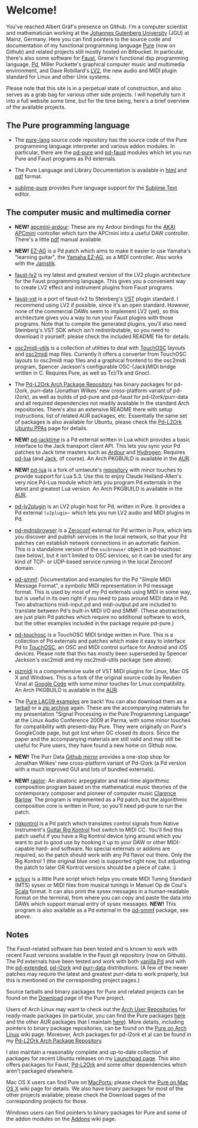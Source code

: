 # Welcome!

You've reached Albert Gräf's presence on Github. I'm a computer scientist and
mathematician working at the [Johannes Gutenberg University][0] (JGU) at Mainz,
Germany. Here you can find pointers to the source code and documentation of my
functional programming language [Pure][1] (now on Github) and related projects
still mostly hosted on Bitbucket. In particular, there's also some software
for [Faust][5], Grame's functional dsp programming language, [Pd][7], Miller
Puckette's graphical computer music and multimedia environment, and Dave
Robillard's [LV2][11], the new audio and MIDI plugin standard for Linux and
other Unix systems.

Please note that this site is in a perpetual state of construction, and also
serves as a grab bag for various other side projects. I will hopefully turn it
into a full website some time, but for the time being, here's a brief overview
of the available projects.

## The Pure programming language

* The [pure-lang][2] source code repository has the source code of the Pure
  programming language interpreter and various addon modules. In particular,
  there are the [pd-pure](https://agraef.github.io/pure-docs/pd-pure.html) and
  [pd-faust](https://agraef.github.io/pure-docs/pd-faust.html) modules which let
  you run Pure and Faust programs as Pd externals.

* The Pure Language and Library Documentation is available in [html][3] and
  [pdf][4] format.

* [sublime-pure](https://bitbucket.org/agraef/sublime-pure) provides Pure
  language support for the [Sublime Text](http://www.sublimetext.com/) editor.

## The computer music and multimedia corner

* **NEW!** [apcmini-ardour](https://github.com/agraef/apcmini-ardour): These are my Ardour bindings for the [AKAI APCmini](http://www.akaipro.com/products/pad-controllers/apc-mini) controller which turn the APCmini into a useful DAW controller. There's a little [pdf](https://github.com/agraef/apcmini-ardour/blob/master/APCmini-Ardour.pdf) manual available.

* **NEW!** [EZ-AG](https://github.com/agraef/ez-ag) is a Pd patch which aims to make it easier to use Yamaha's "learning guitar", the [Yamaha EZ-AG](https://www.bhphotovideo.com/c/product/353860-REG/Yamaha_EZAG_EZ_AG_Self_Teaching_Guitar.html), as a MIDI controller. Also works with the [Jamstik](https://jamstik.com/).

* [faust-lv2](https://bitbucket.org/agraef/faust-lv2) is my latest and
  greatest version of the LV2 plugin architecture for the Faust programming
  language. This gives you a convenient way to create LV2 effect and
  instrument plugins from Faust programs.

* [faust-vst](https://bitbucket.org/agraef/faust-vst) is a port of
  faust-lv2 to Steinberg's [VST][19] plugin standard. I recommend using LV2 if
  possible, since it's an open standard. However, none of the commercial DAWs
  seem to implement LV2 (yet), so this architecture gives you a way to run
  your Faust plugins with those programs. Note that to compile the generated
  plugins, you'll also need Steinberg's VST SDK which isn't redistributable,
  so you need to download it yourself; please check the included README file
  for details.

* [osc2midi-utils](https://bitbucket.org/agraef/osc2midi-utils) is a
  collection of utilities to deal with [TouchOSC][12] layouts and
  [osc2midi][20] map files. Currently it offers a converter from TouchOSC
  layouts to osc2midi map files and a graphical frontend to the osc2midi
  program, Spencer Jackson's configurable OSC-(Jack)MIDI bridge written in C.
  Requires Pure, as well as Tcl/Tk and Gnocl.

* The [Pd-L2Ork Arch Package Repository](https://l2orkaur.bitbucket.io/)
  has binary packages for pd-l2ork, purr-data (Jonathan Wilkes' new
  cross-platform variant of pd-l2ork),
  as well as builds of pd-pure and pd-faust for pd-l2ork/purr-data and all
  required dependencies not readily available in the standard Arch
  repositories. There's also an extensive README there with setup
  instructions, list of related AUR packages, etc. Essentially the same set of
  packages is also available for Ubuntu, please check the
  [Pd-L2Ork Ubuntu PPAs](https://l2orkubuntu.bitbucket.io/) page for details.

* **NEW!** [pd-jacktime](https://github.com/agraef/pd-jacktime) is a Pd external written in Lua which provides a basic interface to the Jack transport client API. This lets you sync your Pd patches to Jack time masters such as [Ardour](https://ardour.org/) and [Hydrogen](http://hydrogen-music.org). Requires [pd-lua](https://github.com/agraef/pd-lua) (and [Jack](http://jackaudio.org/), of course). An Arch PKGBUILD is available in the [AUR](https://aur.archlinux.org/packages/pd-jacktime-git/).

* **NEW!** [pd-lua](https://github.com/agraef/pd-lua) is a fork of umlaeute's [repository](https://anonscm.debian.org/git/pkg-multimedia/pd-lua.git) with minor touches to provide support for Lua 5.3. Use this to enjoy Claude Heiland-Allen's very nice Pd-Lua module which lets you program Pd externals in the latest and greatest Lua version. An Arch PKGBUILD is available in the [AUR](https://aur.archlinux.org/packages/pd-lua-git/).

* [pd-lv2plugin](https://bitbucket.org/agraef/pd-lv2plugin) is an LV2 plugin
  host for Pd, written in Pure. It provides a Pd external `lv2plugin~`
  which lets you run LV2 audio and MIDI plugins in Pd.

* [pd-mdnsbrowser](https://bitbucket.org/agraef/pd-mdnsbrowser) is a
  [Zeroconf](http://en.wikipedia.org/wiki/Zero-configuration_networking)
  external for Pd written in Pure, which lets you discover and publish
  services in the local network, so that your Pd patches can establish network
  connections in an automatic fashion. This is a standalone version of the
  `oscbrowser` object in pd-touchosc (see below), but it isn't limited to OSC
  services, so it can be used for any kind of TCP- or UDP-based service
  running in the local Zeroconf domain.

* [pd-smmf](https://bitbucket.org/agraef/pd-smmf): Documentation and
  examples for the Pd "Simple MIDI Message Format", a symbolic MIDI
  representation in Pd message format. This is used by most of my Pd externals
  using MIDI in some way, but is useful in its own right if you need to pass
  around MIDI data in Pd. Two abstractions midi-input.pd and midi-output.pd
  are included to translate between Pd's built-in MIDI I/O and SMMF. (These
  abstractions are just plain Pd patches which require no additional software
  to work, but the other examples included in the package require pd-pure.)

* [pd-touchosc](https://bitbucket.org/agraef/pd-touchosc) is a TouchOSC MIDI
  bridge written in Pure. This is a collection of Pd externals and patches
  which make it easy to interface Pd to [TouchOSC][12], an OSC and MIDI
  control surface for Android and iOS devices. Please note that this has
  mostly been superseded by Spencer Jackson's osc2midi and my osc2midi-utils
  package (see above).

* [pizmidi](https://bitbucket.org/agraef/pizmidi/) is a comprehensive
  suite of VST MIDI plugins for Linux, Mac OS X and Windows. This is a fork of
  the original source code by Reuben Vinal at [Google Code](https://code.google.com/archive/p/pizmidi/)
  with some minor touches for Linux compatibility. An Arch PKGBUILD is available
  in the [AUR](https://aur.archlinux.org/packages/pizmidi-git/).

* The [Pure LAC09 examples](https://github.com/agraef/pure-lac09) are back! You can also download them as a [tarball](https://github.com/agraef/pure-lac09/archive/1.0.tar.gz) or a [zip archive](https://github.com/agraef/pure-lac09/archive/1.0.zip) again. These are the accompanying materials for my presentation "Signal Processing in the Pure Programming Language" at the Linux Audio Conference 2009 at Parma, with some minor touches for compatibility with present-day Pure. They were originally on Pure's GoogleCode page, but got lost when GC closed its doors. Since the paper and the accompanying materials are still valid and may still be useful for Pure users, they have found a new home on Github now.

* **NEW!** The Purr Data [Github mirror][21] provides a one-stop shop for
  Jonathan Wilkes' new cross-platform variant of Pd-l2ork (a Pd version with a
  much improved GUI and lots of bundled externals).

* **NEW!** [raptor](https://github.com/agraef/raptor): An aleatoric arpeggiator and real-time algorithmic composition program based on the mathematical music theories of the contemporary composer and pioneer of computer music [Clarence Barlow](https://en.wikipedia.org/wiki/Clarence_Barlow). The program is implemented as a Pd patch, but the algorithmic composition core is written in Pure, so you'll need pd-pure to run the patch.

* [rigkontrol](https://bitbucket.org/agraef/rigkontrol) is a Pd patch
  which translates control signals from Native Instrument's [Guitar Rig Kontrol](http://www.soundonsound.com/sos/sep04/articles/niguitar.htm#2)
  foot switch to MIDI CC. You'll find this patch useful if you have a Rig Kontrol
  device lying around which you want to put to good use by hooking it up to your
  DAW or other MIDI-capable hard- and software. No special externals or addons
  are required, so the patch should work with any Pd flavor out there. Only the
  Rig Kontrol 1 (the original blue one) is supported right now, but adjusting the
  patch to later GR Kontrol versions should be a piece of cake. :)

* [sclsyx](https://bitbucket.org/agraef/sclsyx) is a little Pure script which
  helps you create MIDI Tuning Standard (MTS) sysex or MIDI files from musical
  tunings in Manuel Op de Coul's [Scala](http://www.huygens-fokker.org/scala/)
  format. It can also print the sysex messages in a human-readable format on the
  terminal, from where you can copy and paste the data into DAWs which support
  manual entry of sysex messages. **NEW!** This program is also available as a
  Pd external in the [pd-smmf](https://bitbucket.org/agraef/pd-smmf) package,
  see above.

## Notes

The Faust-related software has been tested and is known to work with recent
Faust versions available in the Faust git repository (now on Github). The Pd
externals have been tested and work with both [vanilla Pd][8] and with
the [pd-extended][9], [pd-l2ork][10] and [purr-data][21] distributions. (A few
of the newer patches may require the latest and greatest purr-data to work
properly, but this is mentioned on the corresponding project pages.)

Source tarballs and binary packages for Pure and related projects can be found
on the [Download](https://github.com/agraef/pure-lang/releases) page of
the Pure project.

Users of Arch Linux may want to check out the [Arch User Repositories][13] for
ready-made packages (in particular, you can find the Pure packages
[here](https://aur.archlinux.org/packages/?SeB=m&K=pure-aur&PP=100) and the other
AUR packages that I maintain [here](https://aur.archlinux.org/packages/?SeB=m&K=aggraef&PP=100)).
More details, including pointers to binary package repositories, can be found on
the [Pure on Arch Linux][14] wiki page. Moreover, Arch packages for pd-l2ork et
al can be found in my [Pd-L2Ork Arch Package Repository](https://l2orkaur.bitbucket.io/).

I also maintain a reasonably complete and up-to-date collection of packages
for recent Ubuntu releases on my [Launchpad page][15]. This also offers packages
for Faust, [Pd-L2Ork](https://l2orkubuntu.bitbucket.io/)
and some other dependencies which aren't packaged elsewhere.

Mac OS X users can find Pure on [MacPorts][16]; please check the [Pure on Mac
OS X][17] wiki page for details. We also have binary packages for most of the
other projects available; please check the Download pages of the corresponding
projects for those.

Windows users can find pointers to binary packages for Pure and some of the
addon modules on the [Addons][18] wiki page.

[0]: https://www.uni-mainz.de/eng/index.php
[1]: https://agraef.github.io/pure-lang/
[2]: https://github.com/agraef/pure-lang
[3]: https://agraef.github.io/pure-docs/
[4]: https://agraef.github.io/pure-docs/puredoc.pdf
[5]: http://faust.grame.fr/
[6]: https://github.com/agraef/pure-lang/wiki/Faust2
[7]: http://puredata.info/
[8]: http://puredata.info/downloads/pure-data
[9]: http://puredata.info/downloads/pd-extended
[10]: http://puredata.info/downloads/Pd-L2Ork
[11]: http://lv2plug.in/
[12]: http://hexler.net/software/touchosc
[13]: https://aur.archlinux.org/
[14]: https://github.com/agraef/pure-lang/wiki/ArchPackaging
[15]: https://launchpad.net/~dr-graef
[16]: http://www.macports.org/
[17]: https://github.com/agraef/pure-lang/wiki/PureOnMacOSX
[18]: https://github.com/agraef/pure-lang/wiki/Addons
[19]: http://www.steinberg.net/en/company/developers.html
[20]: https://github.com/ssj71/OSC2MIDI
[21]: https://agraef.github.io/purr-data/
